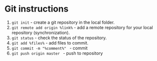 # Git instructions

1. ```git init``` - create a git repository in the local folder.
2. ```git remote add origin %link%``` - add a remote repository for your local repository (synchronization).   
3. ```git status``` - check the status of the repository.
4. ```git add %files%``` - add files to commit.
5. ```git commit -m "%comment%" ``` - commit
8. ```git push origin master ``` - push to repository